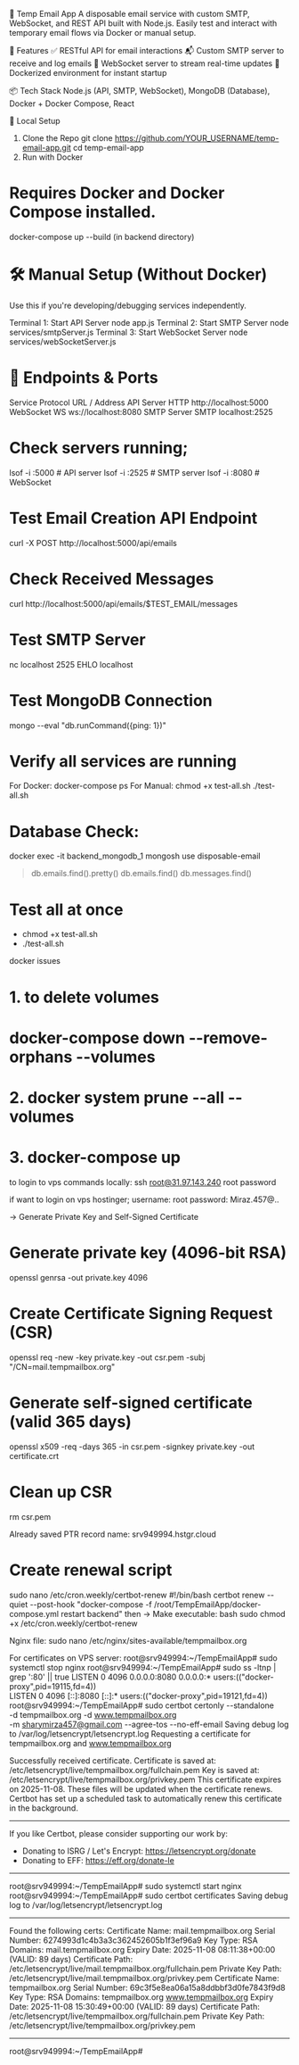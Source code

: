 📧 Temp Email App
A disposable email service with custom SMTP, WebSocket, and REST API built with Node.js. Easily test and interact with temporary email flows via Docker or manual setup.

🚀 Features
✅ RESTful API for email interactions
📬 Custom SMTP server to receive and log emails
🔌 WebSocket server to stream real-time updates
🐳 Dockerized environment for instant startup

📦 Tech Stack
Node.js (API, SMTP, WebSocket), MongoDB (Database), Docker + Docker Compose, React

🧪 Local Setup
1. Clone the Repo
git clone https://github.com/YOUR_USERNAME/temp-email-app.git
cd temp-email-app
2. Run with Docker
# Requires Docker and Docker Compose installed.
docker-compose up --build (in backend directory)
# 🛠 Manual Setup (Without Docker)
Use this if you're developing/debugging services independently.

Terminal 1: Start API Server
node app.js
Terminal 2: Start SMTP Server
node services/smtpServer.js
Terminal 3: Start WebSocket Server
node services/webSocketServer.js

<!-- To start all servers -->
<!-- npm start - to start all servers --> 

# 🔗 Endpoints & Ports
Service	Protocol	URL / Address
API Server	HTTP	http://localhost:5000
WebSocket	WS	ws://localhost:8080
SMTP Server	SMTP	localhost:2525

# Check servers running;
lsof -i :5000  # API server
lsof -i :2525  # SMTP server
lsof -i :8080  # WebSocket

# Test Email Creation API Endpoint
curl -X POST http://localhost:5000/api/emails
# Check Received Messages
curl http://localhost:5000/api/emails/$TEST_EMAIL/messages

# Test SMTP Server
nc localhost 2525
EHLO localhost

# Test MongoDB Connection
mongo --eval "db.runCommand({ping: 1})"

# Verify all services are running
For Docker: 
    docker-compose ps
For Manual:
    chmod +x test-all.sh
    ./test-all.sh

# Database Check:
docker exec -it backend_mongodb_1 mongosh
use disposable-email
> db.emails.find().pretty()
> db.emails.find()
> db.messages.find()

# Test all at once
- chmod +x test-all.sh
- ./test-all.sh


docker issues
# 1. to delete volumes
# docker-compose down --remove-orphans --volumes
# 2. docker system prune --all --volumes
# 3. docker-compose up


to login to vps commands locally:
ssh root@31.97.143.240
root password


if want to login on vps hostinger;
username: root
password: Miraz.457@..


-> Generate Private Key and Self-Signed Certificate
# Generate private key (4096-bit RSA)
openssl genrsa -out private.key 4096
# Create Certificate Signing Request (CSR)
openssl req -new -key private.key -out csr.pem -subj "/CN=mail.tempmailbox.org"
# Generate self-signed certificate (valid 365 days)
openssl x509 -req -days 365 -in csr.pem -signkey private.key -out certificate.crt
# Clean up CSR
rm csr.pem


Already saved PTR record name: srv949994.hstgr.cloud


# Create renewal script
sudo nano /etc/cron.weekly/certbot-renew
#!/bin/bash
certbot renew --quiet --post-hook "docker-compose -f /root/TempEmailApp/docker-compose.yml restart backend"
 then ->  Make executable:
bash
sudo chmod +x /etc/cron.weekly/certbot-renew


Nginx file:
sudo nano /etc/nginx/sites-available/tempmailbox.org



For certificates on VPS server:
root@srv949994:~/TempEmailApp# sudo systemctl stop nginx
root@srv949994:~/TempEmailApp# sudo ss -ltnp | grep ':80' || true
LISTEN 0      4096         0.0.0.0:8080       0.0.0.0:*    users:(("docker-proxy",pid=19115,fd=4))  
LISTEN 0      4096            [::]:8080          [::]:*    users:(("docker-proxy",pid=19121,fd=4))  
root@srv949994:~/TempEmailApp# sudo certbot certonly --standalone \
  -d tempmailbox.org -d www.tempmailbox.org \
  -m sharymirza457@gmail.com --agree-tos --no-eff-email
Saving debug log to /var/log/letsencrypt/letsencrypt.log
Requesting a certificate for tempmailbox.org and www.tempmailbox.org

Successfully received certificate.
Certificate is saved at: /etc/letsencrypt/live/tempmailbox.org/fullchain.pem
Key is saved at:         /etc/letsencrypt/live/tempmailbox.org/privkey.pem
This certificate expires on 2025-11-08.
These files will be updated when the certificate renews.
Certbot has set up a scheduled task to automatically renew this certificate in the background.

- - - - - - - - - - - - - - - - - - - - - - - - - - - - - - - - - - - - - - - -
If you like Certbot, please consider supporting our work by:
 * Donating to ISRG / Let's Encrypt:   https://letsencrypt.org/donate
 * Donating to EFF:                    https://eff.org/donate-le
- - - - - - - - - - - - - - - - - - - - - - - - - - - - - - - - - - - - - - - -
root@srv949994:~/TempEmailApp# sudo systemctl start nginx
root@srv949994:~/TempEmailApp# sudo certbot certificates
Saving debug log to /var/log/letsencrypt/letsencrypt.log

- - - - - - - - - - - - - - - - - - - - - - - - - - - - - - - - - - - - - - - -
Found the following certs:
  Certificate Name: mail.tempmailbox.org
    Serial Number: 6274993d1c4b3a3c362452605b1f3ef96a9
    Key Type: RSA
    Domains: mail.tempmailbox.org
    Expiry Date: 2025-11-08 08:11:38+00:00 (VALID: 89 days)
    Certificate Path: /etc/letsencrypt/live/mail.tempmailbox.org/fullchain.pem
    Private Key Path: /etc/letsencrypt/live/mail.tempmailbox.org/privkey.pem
  Certificate Name: tempmailbox.org
    Serial Number: 69c3f5e8ea06a15a8ddbbf3d0fe7843f9d8
    Key Type: RSA
    Domains: tempmailbox.org www.tempmailbox.org
    Expiry Date: 2025-11-08 15:30:49+00:00 (VALID: 89 days)
    Certificate Path: /etc/letsencrypt/live/tempmailbox.org/fullchain.pem
    Private Key Path: /etc/letsencrypt/live/tempmailbox.org/privkey.pem
- - - - - - - - - - - - - - - - - - - - - - - - - - - - - - - - - - - - - - - -
root@srv949994:~/TempEmailApp# 
